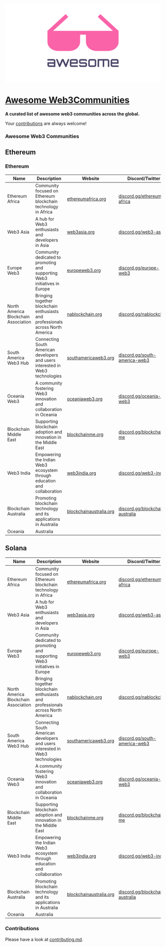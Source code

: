 ![Awesome Web3Communities](web3-communities.png)

# [Awesome Web3Communities](https://github.com/devcraft1/awesome-web3-communities)

**A curated list of awesome web3 communities across the global.**

Your [contributions](contributing.md) are always welcome!

### Awesome Web3 Communities

## Ethereum

### Ethereum

| Name                                 | Description                                                                     | Website                                                     | Discord/Twitter                                                            | Region        | Country   |
| ------------------------------------ | ------------------------------------------------------------------------------- | ----------------------------------------------------------- | -------------------------------------------------------------------------- | ------------- | --------- |
| Ethereum Africa                      | Community focused on Ethereum blockchain technology in Africa                   | [ethereumafrica.org](https://ethereumafrica.org/)           | [discord.gg/ethereum-africa](https://discord.gg/ethereum-africa)           | Africa        | -         |
| Web3 Asia                            | A hub for Web3 enthusiasts and developers in Asia                               | [web3asia.org](https://web3asia.org/)                       | [discord.gg/web3-asia](https://discord.gg/web3-asia)                       | Asia          | -         |
| Europe Web3                          | Community dedicated to promoting and supporting Web3 initiatives in Europe      | [europeweb3.org](https://europeweb3.org/)                   | [discord.gg/europe-web3](https://discord.gg/europe-web3)                   | Europe        | -         |
| North America Blockchain Association | Bringing together blockchain enthusiasts and professionals across North America | [nablockchain.org](https://nablockchain.org/)               | [discord.gg/nablockchain](https://discord.gg/nablockchain)                 | North America | -         |
| South America Web3 Hub               | Connecting South American developers and users interested in Web3 technologies  | [southamericaweb3.org](https://southamericaweb3.org/)       | [discord.gg/south-america-web3](https://discord.gg/south-america-web3)     | South America | -         |
| Oceania Web3                         | A community fostering Web3 innovation and collaboration in Oceania              | [oceaniaweb3.org](https://oceaniaweb3.org/)                 | [discord.gg/oceania-web3](https://discord.gg/oceania-web3)                 | Oceania       | -         |
| Blockchain Middle East               | Supporting blockchain adoption and innovation in the Middle East                | [blockchainme.org](https://blockchainme.org/)               | [discord.gg/blockchain-me](https://discord.gg/blockchain-me)               | Middle East   | -         |
| Web3 India                           | Empowering the Indian Web3 ecosystem through education and collaboration        | [web3india.org](https://web3india.org/)                     | [discord.gg/web3-india](https://discord.gg/web3-india)                     | Asia          | India     |
| Blockchain Australia                 | Promoting blockchain technology and its applications in Australia               | [blockchainaustralia.org](https://blockchainaustralia.org/) | [discord.gg/blockchain-australia](https://discord.gg/blockchain-australia) | Oceania       | Australia |
| Oceania                              | Australia                                                                       |

## Solana

| Name                                 | Description                                                                     | Website                                                     | Discord/Twitter                                                            | Region        | Country   |
| ------------------------------------ | ------------------------------------------------------------------------------- | ----------------------------------------------------------- | -------------------------------------------------------------------------- | ------------- | --------- |
| Ethereum Africa                      | Community focused on Ethereum blockchain technology in Africa                   | [ethereumafrica.org](https://ethereumafrica.org/)           | [discord.gg/ethereum-africa](https://discord.gg/ethereum-africa)           | Africa        | -         |
| Web3 Asia                            | A hub for Web3 enthusiasts and developers in Asia                               | [web3asia.org](https://web3asia.org/)                       | [discord.gg/web3-asia](https://discord.gg/web3-asia)                       | Asia          | -         |
| Europe Web3                          | Community dedicated to promoting and supporting Web3 initiatives in Europe      | [europeweb3.org](https://europeweb3.org/)                   | [discord.gg/europe-web3](https://discord.gg/europe-web3)                   | Europe        | -         |
| North America Blockchain Association | Bringing together blockchain enthusiasts and professionals across North America | [nablockchain.org](https://nablockchain.org/)               | [discord.gg/nablockchain](https://discord.gg/nablockchain)                 | North America | -         |
| South America Web3 Hub               | Connecting South American developers and users interested in Web3 technologies  | [southamericaweb3.org](https://southamericaweb3.org/)       | [discord.gg/south-america-web3](https://discord.gg/south-america-web3)     | South America | -         |
| Oceania Web3                         | A community fostering Web3 innovation and collaboration in Oceania              | [oceaniaweb3.org](https://oceaniaweb3.org/)                 | [discord.gg/oceania-web3](https://discord.gg/oceania-web3)                 | Oceania       | -         |
| Blockchain Middle East               | Supporting blockchain adoption and innovation in the Middle East                | [blockchainme.org](https://blockchainme.org/)               | [discord.gg/blockchain-me](https://discord.gg/blockchain-me)               | Middle East   | -         |
| Web3 India                           | Empowering the Indian Web3 ecosystem through education and collaboration        | [web3india.org](https://web3india.org/)                     | [discord.gg/web3-india](https://discord.gg/web3-india)                     | Asia          | India     |
| Blockchain Australia                 | Promoting blockchain technology and its applications in Australia               | [blockchainaustralia.org](https://blockchainaustralia.org/) | [discord.gg/blockchain-australia](https://discord.gg/blockchain-australia) | Oceania       | Australia |
| Oceania                              | Australia                                                                       |

### Contributions

Please have a look at [contributing.md](contributing.md).
